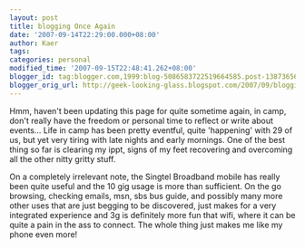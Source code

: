 ```yaml
---
layout: post
title: blogging Once Again
date: '2007-09-14T22:29:00.000+08:00'
author: Kaer
tags: 
categories: personal
modified_time: '2007-09-15T22:48:41.262+08:00'
blogger_id: tag:blogger.com,1999:blog-5086583722519664585.post-1387365636135572199
blogger_orig_url: http://geek-looking-glass.blogspot.com/2007/09/blogging-once-again.html
---
```


Hmm, haven't been updating this page for quite sometime again, in camp, don't 
really have the freedom or personal time to reflect or write about events... 
Life in camp has been pretty eventful, quite 'happening' with 29 of us, but 
yet very tiring with late nights and early mornings. One of the best thing so 
far is clearing my ippt, signs of my feet recovering and overcoming all the 
other nitty gritty stuff.

On a completely irrelevant note, the Singtel 
Broadband mobile has really been quite useful and the 10 gig usage is more 
than sufficient. On the go browsing, checking emails, msn, sbs bus guide, and 
possibly many more other uses that are just begging to be discovered, just 
makes for a very integrated experience and 3g is definitely more fun that 
wifi, where it can be quite a pain in the ass to connect. The whole thing just 
makes me like my phone even more! 